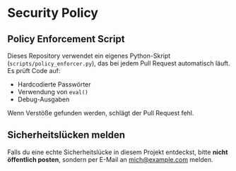 # Security Policy

## Policy Enforcement Script
Dieses Repository verwendet ein eigenes Python-Skript (`scripts/policy_enforcer.py`),
das bei jedem Pull Request automatisch läuft. Es prüft Code auf:
- Hardcodierte Passwörter
- Verwendung von `eval()`
- Debug-Ausgaben

Wenn Verstöße gefunden werden, schlägt der Pull Request fehl.

## Sicherheitslücken melden
Falls du eine echte Sicherheitslücke in diesem Projekt entdeckst,
bitte **nicht öffentlich posten**, sondern per E-Mail an mich@example.com melden.
